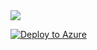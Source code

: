 
<img src="https://aka.ms/deploytoazurebutton"/>

[![Deploy to Azure](https://aka.ms/deploytoazurebutton)]([https://portal.azure.com/#create/Microsoft.Template/uri/https%3A%2F%2Fraw.githubusercontent.com%2FAzure%2Fazure-quickstart-templates%2Fmaster%2Fquickstarts%2Fmicrosoft.storage%2Fstorage-account-create%2Fazuredeploy.json](https://portal.azure.com/#create/Microsoft.Template/uri/https%3A%2F%2Fraw.githubusercontent.com%2Fartisticcheese%2FAzure%2Fmain%2FACI-Mining%2Ftemplate%2Ftemplate.json))

